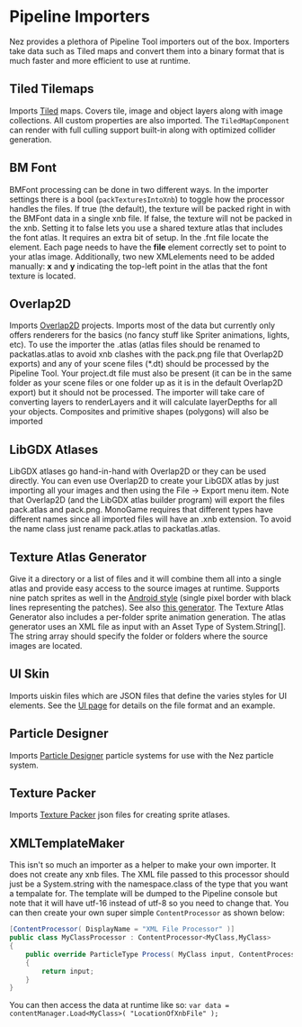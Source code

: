 Pipeline Importers
==========
Nez provides a plethora of Pipeline Tool importers out of the box. Importers take data such as Tiled maps and convert them into a binary format that is much faster and more efficient to use at runtime.



## Tiled Tilemaps
Imports [Tiled](http://www.mapeditor.org/) maps. Covers tile, image and object layers along with image collections. All custom properties are also imported. The `TiledMapComponent` can render with full culling support built-in along with optimized collider generation.



## BM Font
BMFont processing can be done in two different ways. In the importer settings there is a bool (`packTexturesIntoXnb`) to toggle how the processor handles the files. If true (the default), the texture will be packed right in with the BMFont data in a single xnb file. If false, the texture will not be packed in the xnb. Setting it to false lets you use a shared texture atlas that includes the font atlas. It requires an extra bit of setup. In the .fnt file locate the <pages> element. Each page needs to have the **file** element correctly set to point to your atlas image. Additionally, two new XMLelements need to be added manually: **x** and **y** indicating the top-left point in the atlas that the font texture is located.



## Overlap2D
Imports [Overlap2D](http://overlap2d.com/) projects. Imports most of the data but currently only offers renderers for the basics (no fancy stuff like Spriter animations, lights, etc). To use the importer the .atlas (atlas files should be renamed to packatlas.atlas to avoid xnb clashes with the pack.png file that Overlap2D exports) and any of your scene files (*.dt) should be processed by the Pipeline Tool. Your project.dt file must also be present (it can be in the same folder as your scene files or one folder up as it is in the default Overlap2D export) but it should not be processed. The importer will take care of converting layers to renderLayers and it will calculate layerDepths for all your objects. Composites and primitive shapes (polygons) will also be imported


## LibGDX Atlases
LibGDX atlases go hand-in-hand with Overlap2D or they can be used directly. You can even use Overlap2D to create your LibGDX atlas by just importing all your images and then using the File -> Export menu item. Note that Overlap2D (and the LibGDX atlas builder program) will export the files pack.atlas and pack.png. MonoGame requires that different types have different names since all imported files will have an .xnb extension. To avoid the name class just rename pack.atlas to packatlas.atlas.



## Texture Atlas Generator
Give it a directory or a list of files and it will combine them all into a single atlas and provide easy access to the source images at runtime. Supports nine patch sprites as well in the [Android style](http://developer.android.com/tools/help/draw9patch.html) (single pixel border with black lines representing the patches). See also [this generator](https://romannurik.github.io/AndroidAssetStudio/nine-patches.html). The Texture Atlas Generator also includes a per-folder sprite animation generation. The atlas generator uses an XML file as input with an Asset Type of System.String[]. The string array should specify the folder or folders where the source images are located.



## UI Skin
Imports uiskin files which are JSON files that define the varies styles for UI elements. See the [UI page](FAQs/UI.md) for details on the file format and an example.



## Particle Designer
Imports [Particle Designer](https://71squared.com/particledesigner) particle systems for use with the Nez particle system.



## Texture Packer
Imports [Texture Packer](https://www.codeandweb.com/texturepacker) json files for creating sprite atlases.



## XMLTemplateMaker
This isn't so much an importer as a helper to make your own importer. It does not create any xnb files. The XML file passed to this processor should just be a System.string with the namespace.class of the type that you want a tempalate for. The template will be dumped to the Pipeline console but note that it will have utf-16 instead of utf-8 so you need to change that. You can then create your own super simple `ContentProcessor` as shown below:

```csharp
[ContentProcessor( DisplayName = "XML File Processor" )]
public class MyClassProcessor : ContentProcessor<MyClass,MyClass>
{
	public override ParticleType Process( MyClass input, ContentProcessorContext context )
	{
		return input;
	}
}
```

You can then access the data at runtime like so: `var data = contentManager.Load<MyClass>( "LocationOfXnbFile" );`

